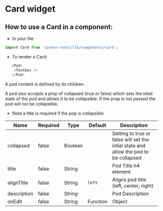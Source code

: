 # Card widget

## How to use a Card in a component:

* In your file

```javascript
import Card from 'carbon-react/lib/components/card';
```

*  To render a Card:

```javascript
   <Pod>
    <Textbox />
   </Pod>
```

A pod content is defined by its children.

A pod also accepts a prop of collapsed (true or false) which sets the intial state of the pod and allows it
to be collapsible. If the prop is not passed the pod will not be collapsible.

* Note a title is required if the pop is collapsible


| Name          | Required    | Type           | Default       | Description   |
| ------------- | ----------- | -------------  | ------------- | ------------- |
| collapsed     | false       | Boolean        |               | Setting to true or false will set the intial state and allow the pod to be collapsed
| title         | false       | String         |               | Pod Title h4 element |
| alignTitle    | false       | String         | `left`        | Aligns pod title (left, center, right)   |
| description   | false       | String         |               | Pod Description |
| onEdit        | false       | String | Function | Object       |               | Adds an edit link to the Pod |

